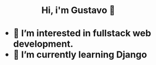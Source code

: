 <h1 align
="center">Hi, i'm Gustavo 👋<h1>


- 👀 I’m interested in fullstack web development.
- 🌱 I’m currently learning Django 

<!---
gustavovs88/gustavovs88 is a ✨ special ✨ repository because its `README.md` (this file) appears on your GitHub profile.
You can click the Preview link to take a look at your changes.
--->
